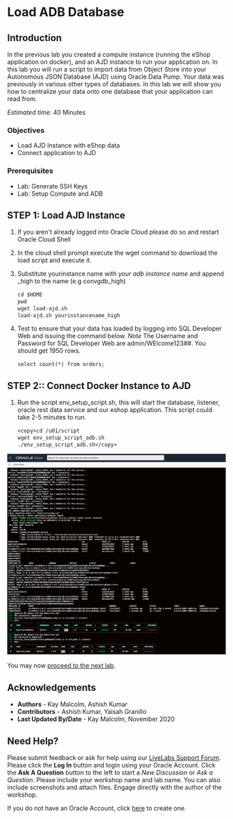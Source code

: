 # Load ADB Database

## Introduction
In the previous lab you created a compute instance (running the eShop application on docker), and an AJD instance to run your application on.  In this lab you will run a script to import data from Object Store into your Autonomous JSON Database (AJD) using Oracle Data Pump.  Your data was previously in various other types of databases.  In this lab we will show you how to centralize your data onto one database that your application can read from.

*Estimated time:* 40 Minutes

### Objectives
- Load AJD Instance with eShop data
- Connect application to AJD

### Prerequisites
- Lab: Generate SSH Keys
- Lab: Setup Compute and ADB

## **STEP 1:**  Load AJD Instance
1. If you aren't already logged into Oracle Cloud please do so and restart Oracle Cloud Shell
2. In the cloud shell prompt execute the wget command to download the load script and execute it.  
3. Substitute yourinstance name with *your adb instance name* and append _high to the name (e.g convgdb_high)
   
      ````
      cd $HOME
      pwd
      wget load-ajd.sh
      load-ajd.sh yourinstancename_high
      ````
4.  Test to ensure that your data has loaded by logging into SQL Developer Web and issuing the command below. *Note* The Username and Password for SQL Developer Web are admin/WElcome123##. You should get 1950 rows.

      ````
      select count(*) from orders;
      ````


## **STEP 2:**:  Connect Docker Instance to AJD


1.  Run the script env\_setup\_script.sh, this will start the database, listener, oracle rest data service and our eshop application. This script could take 2-5 minutes to run.

      ````
      <copy>cd /u01/script
      wget env_setup_script_adb.sh
      ./env_setup_script_adb.sh</copy>
      ````
   ![](./images/setup-script.png " ")

You may now [proceed to the next lab](#next).

## Acknowledgements
* **Authors** - Kay Malcolm, Ashish Kumar
* **Contributors** - Ashish Kumar, Yaisah Granillo
* **Last Updated By/Date** - Kay Malcolm, November 2020

## Need Help?
Please submit feedback or ask for help using our [LiveLabs Support Forum](https://community.oracle.com/tech/developers/categories/converged-database). Please click the **Log In** button and login using your Oracle Account. Click the **Ask A Question** button to the left to start a *New Discussion* or *Ask a Question*.  Please include your workshop name and lab name.  You can also include screenshots and attach files.  Engage directly with the author of the workshop.

If you do not have an Oracle Account, click [here](https://profile.oracle.com/myprofile/account/create-account.jspx) to create one.

